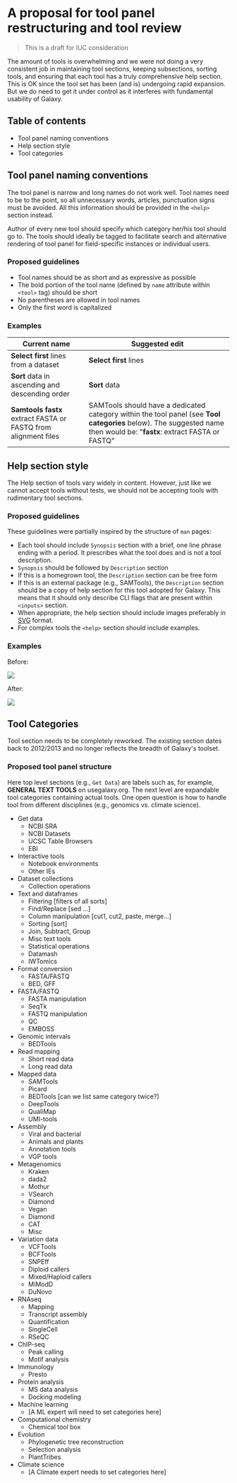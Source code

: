 # A proposal for tool panel restructuring and tool review

> This is a draft for IUC consideration

The amount of tools is overwhelming and we were not doing a very consistent job in maintaining tool sections, keeping subsections, sorting tools, and ensuring that each tool has a truly comprehensive help section. This is OK since the tool set has been (and is) undergoing rapid expansion. But we do need to get it under control as it interferes with fundamental usability of Galaxy.

## Table of contents

- Tool panel naming conventions
- Help section style
- Tool categories

## Tool panel naming conventions

The tool panel is narrow and long names do not work well. Tool names need to be to the point, so all unnecessary words, articles, punctuation signs must be avoided. All this information should be provided in the `<help>` section instead.

Author of every new tool should specify which category her/his tool should go to. The tools should ideally be tagged to facilitate search and alternative rendering of tool panel for field-specific instances or individual users.

### Proposed guidelines

- Tool names should be as short and as expressive as possible 
- The bold portion of the tool name (defined by `name` attribute within `<tool>` tag) should be short 
- No parentheses are allowed in tool names
- Only the first word is capitalized

### Examples

| Current name | Suggested edit |
|--------------|---------------|
|**Select first** lines from a dataset | **Select first** lines |
|**Sort** data in ascending and descending order | **Sort** data|
|**Samtools fastx** extract FASTA or FASTQ from alignment files | SAMTools should have a dedicated category within the tool panel (see **Tool categories** below). The suggested name then would be: "**fastx**: extract FASTA or FASTQ"|

## Help section style

The Help section of tools vary widely in content. However, just like we cannot accept tools without tests, we should not be accepting tools with rudimentary tool sections. 

### Proposed guidelines

These guidelines were partially inspired by the structure of `man` pages:

- Each tool should include `Synopsis` section with a brief, one line phrase ending with a period. It prescribes what the tool does and is not a tool description.
- `Synopsis` should be followed by `Description` section
- If this is a homegrown tool, the `Description` section can be free form
- If this is an external package (e.g., SAMTools), the `Description` section should be a copy of help section for this tool adopted for Galaxy. This means that it should only describe CLI flags that are present within `<inputs>` section.
- When appropriate, the help section should include images preferably in [SVG](https://en.wikipedia.org/wiki/Scalable_Vector_Graphics) format.
- For complex tools the `<help>` section should include examples.

### Examples

Before:

![](https://i.imgur.com/oV4uY5m.png)

After:

![](https://i.imgur.com/G6rxKq3.png)

## Tool Categories

Tool section needs to be completely reworked. The existing section dates back to 2012/2013 and no longer reflects the breadth of Galaxy's toolset. 

### Proposed tool panel structure

Here top level sections (e.g., `Get Data`) are labels such as, for example, **GENERAL TEXT TOOLS** on usegalaxy.org. The next level are expandable tool categories containing actual tools. One open question is how to handle tool from different disciplines (e.g., genomics vs. climate science).

- Get data
    - NCBI SRA
    - NCBI Datasets
    - UCSC Table Browsers
    - EBI
- Interactive tools
    - Notebook environments
    - Other IEs
- Dataset collections
    - Collection operations
- Text and dataframes
    - Filtering [filters of all sorts]
    - Find/Replace [sed ...]
    - Column manipulation [cut1, cut2, paste, merge...]
    - Sorting [sort]
    - Join, Subtract, Group
    - Misc text tools
    - Statistical operations
    - Datamash
    - IWTomics
- Format conversion
    - FASTA/FASTQ
    - BED, GFF
- FASTA/FASTQ
    - FASTA manipulation
    - SeqTk
    - FASTQ manipulation
    - QC
    - EMBOSS
- Genomic intervals
    - BEDTools
- Read mapping
    - Short read data
    - Long read data
- Mapped data
    - SAMTools
    - Picard
    - BEDTools [can we list same category twice?]
    - DeepTools
    - QualiMap
    - UMI-tools
- Assembly
    - Viral and bacterial
    - Animals and plants
    - Annotation tools
    - VGP tools
- Metagenomics
    - Kraken
    - dada2
    - Mothur
    - VSearch
    - Diamond
    - Vegan
    - Diamond
    - CAT
    - Misc 
- Variation data
    - VCFTools
    - BCFTools
    - SNPEff
    - Diploid callers
    - Mixed/Haploid callers
    - MiModD
    - DuNovo
- RNAseq
    - Mapping
    - Transcript assembly
    - Quantification
    - SingleCell
    - RSeQC
-  ChIP-seq
    -  Peak calling
    -  Motif analysis
- Immunology
    - Presto
- Protein analysis
    - MS data analysis
    - Docking modeling
- Machine learning
    - [A ML expert will need to set categories here]
- Computational chemistry
    - Chemical tool box
- Evolution
    - Phylogenetic tree reconstruction
    - Selection analysis
    - PlantTribes
- Climate science
    - [A Climate expert needs to set categories here]

